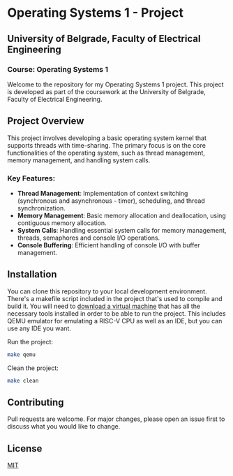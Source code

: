# Operating Systems 1 - Project

## University of Belgrade, Faculty of Electrical Engineering

### Course: Operating Systems 1

Welcome to the repository for my Operating Systems 1 project. This project is developed as part of the coursework at the University of Belgrade, Faculty of Electrical Engineering.

## Project Overview

This project involves developing a basic operating system kernel that supports threads with time-sharing. The primary focus is on the core functionalities of the operating system, such as thread management, memory management, and handling system calls.

### Key Features:
- **Thread Management**: Implementation of context switching (synchronous and asynchronous - timer), scheduling, and thread synchronization.
- **Memory Management**: Basic memory allocation and deallocation, using contiguous memory allocation.
- **System Calls**: Handling essential system calls for memory management, threads, semaphores and console I/O operations.
- **Console Buffering**: Efficient handling of console I/O with buffer management.

## Installation

You can clone this repository to your local development environment. There's a makefile script included in the project that's used to compile and build it. You will need to [download a virtual machine](os.etf.rs/OS1/projekat/project-base-v1.1.zip) that has all the necessary tools installed in order to be able to run the project. This includes QEMU emulator for emulating a RISC-V CPU as well as an IDE, but you can use any IDE you want.

Run the project:
```bash
make qemu
```
Clean the project:
```bash
make clean
```

## Contributing
Pull requests are welcome. For major changes, please open an issue first to discuss what you would like to change.

## License
[MIT](https://choosealicense.com/licenses/mit/)
